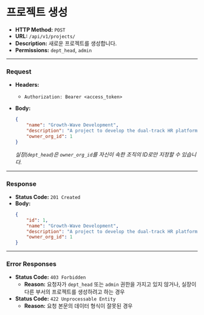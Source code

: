 # 프로젝트 생성

- **HTTP Method:** `POST`
- **URL:** `/api/v1/projects/`
- **Description:** 새로운 프로젝트를 생성합니다.
- **Permissions:** `dept_head`, `admin`

---

### Request

- **Headers:**
    - `Authorization: Bearer <access_token>`

- **Body:**
    ```json
    {
        "name": "Growth-Wave Development",
        "description": "A project to develop the dual-track HR platform.",
        "owner_org_id": 1
    }
    ```
    *실장(`dept_head`)은 `owner_org_id`를 자신이 속한 조직의 ID로만 지정할 수 있습니다.*

---

### Response

- **Status Code:** `201 Created`
- **Body:**
    ```json
    {
        "id": 1,
        "name": "Growth-Wave Development",
        "description": "A project to develop the dual-track HR platform.",
        "owner_org_id": 1
    }
    ```

---

### Error Responses

- **Status Code:** `403 Forbidden`
    - **Reason:** 요청자가 `dept_head` 또는 `admin` 권한을 가지고 있지 않거나, 실장이 다른 부서의 프로젝트를 생성하려고 하는 경우
- **Status Code:** `422 Unprocessable Entity`
    - **Reason:** 요청 본문의 데이터 형식이 잘못된 경우

